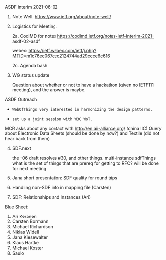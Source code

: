 ASDF interim 2021-06-02

1. Note Well.  https://www.ietf.org/about/note-well/

2. Logistics for Meeting.

	2a. CodiMD for notes https://codimd.ietf.org/notes-ietf-interim-2021-asdf-02-asdf
    
    webex: https://ietf.webex.com/ietf/j.php?MTID=m1c76ec067cec2124744ad29ccce6c616

	2c. Agenda bash

3. WG status update	

    Question about whether or not to have a hackathon (given no IETF111 meeting), and the answer is maybe.
    

ASDF Outreach
*     WebOfThings very interested in harmonizing the design patterns.
*     set up a joint session with W3C WoT.

MCR asks about any contact with http://en.aii-alliance.org/  (china IIC)
Query about Electronic Data Sheets (should be done by now?) and Textile (did not hear back from them)

4. SDF.next

    the -06 draft resolves #30, and other things.
    multi-instance sdfThings
    what is the set of things that are prereq for getting to RFC?
        will be done for next meeting

5. Jana short presentation: SDF quality for round trips
7. Handling non-SDF info in mapping file (Carsten)
8. SDF: Relationships and Instances (Ari)
      
Blue Sheet: 
1. Ari Keranen
2. Carsten Bormann
3. Michael Richardson
4. Niklas Widell
5. Jana Kiesewalter
6. Klaus Hartke
7. Michael Koster
8. Saulo
